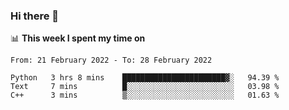 ### Hi there 👋

📊 __This week I spent my time on__
<!--START_SECTION:waka-->

```text
From: 21 February 2022 - To: 28 February 2022

Python   3 hrs 8 mins    ███████████████████████▓░   94.39 %
Text     7 mins          █░░░░░░░░░░░░░░░░░░░░░░░░   03.98 %
C++      3 mins          ▒░░░░░░░░░░░░░░░░░░░░░░░░   01.63 %
```

<!--END_SECTION:waka-->
<!--
**SREEHARI-M-S/SREEHARI-M-S** is a ✨ _special_ ✨ repository because its `README.md` (this file) appears on your GitHub profile.

Here are some ideas to get you started:

- 🔭 I’m currently working on ...
- 🌱 I’m currently learning ...
- 👯 I’m looking to collaborate on ...
- 🤔 I’m looking for help with ...
- 💬 Ask me about ...
- 📫 How to reach me: ...
- 😄 Pronouns: ...
- ⚡ Fun fact: ...
-->
